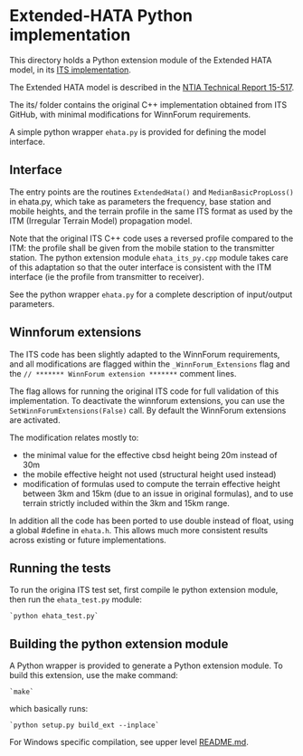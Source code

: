 # Extended-HATA Python implementation

This directory holds a Python extension module of the Extended HATA model, in its
[ITS implementation](https://github.com/NTIA/ehata). 

The Extended HATA model is described in the [NTIA Technical Report 15-517](https://www.ntia.doc.gov/report/2015/35-ghz-exclusion-zone-analyses-and-methodology).

The its/ folder contains the original C++ implementation obtained from ITS GitHub, 
with minimal modifications for WinnForum requirements.

A simple python wrapper `ehata.py` is provided for defining the model interface.

## Interface

The entry points are the routines `ExtendedHata()` and `MedianBasicPropLoss()`
in ehata.py, which take as parameters the frequency, base station and mobile heights,
and the terrain profile in the same ITS format as used by the ITM (Irregular Terrain
Model) propagation model.

Note that the original ITS C++ code uses a reversed profile compared to the ITM:
the profile shall be given from the mobile station to the transmitter station.
The python extension module `ehata_its_py.cpp` module takes care of this adaptation
so that the outer interface is consistent with the ITM interface (ie the profile from
transmitter to receiver).

See the python wrapper `ehata.py` for a complete description of input/output parameters.


## Winnforum extensions

The ITS code has been slightly adapted to the WinnForum requirements, and all
modifications are flagged within the `_WinnForum_Extensions` flag and the
`// ******* WinnForum extension *******` comment lines.

The flag allows for running the original ITS code for full validation of this
implementation. To deactivate the winnforum extensions, you can use 
the `SetWinnForumExtensions(False)` call.
By default the WinnForum extensions are activated.

The modification relates mostly to:

  - the minimal value for the effective cbsd height being 20m instead of 30m
  - the mobile effective height not used (structural height used instead)
  - modification of formulas used to compute the terrain effective height
  between 3km and 15km (due to an issue in original formulas), and to use
  terrain strictly included within the 3km and 15km range.

In addition all the code has been ported to use double instead of float, using
a global #define in `ehata.h`. This allows much more consistent results across existing
or future implementations.


## Running the tests
To run the origina ITS test set, first compile le python extension module,
then run the `ehata_test.py` module:

    `python ehata_test.py`


## Building the python extension module

A Python wrapper is provided to generate a Python extension module.
To build this extension, use the make command:

    `make`
    
which basically runs:

    `python setup.py build_ext --inplace`

For Windows specific compilation, see upper level [README.md](../README.md).

